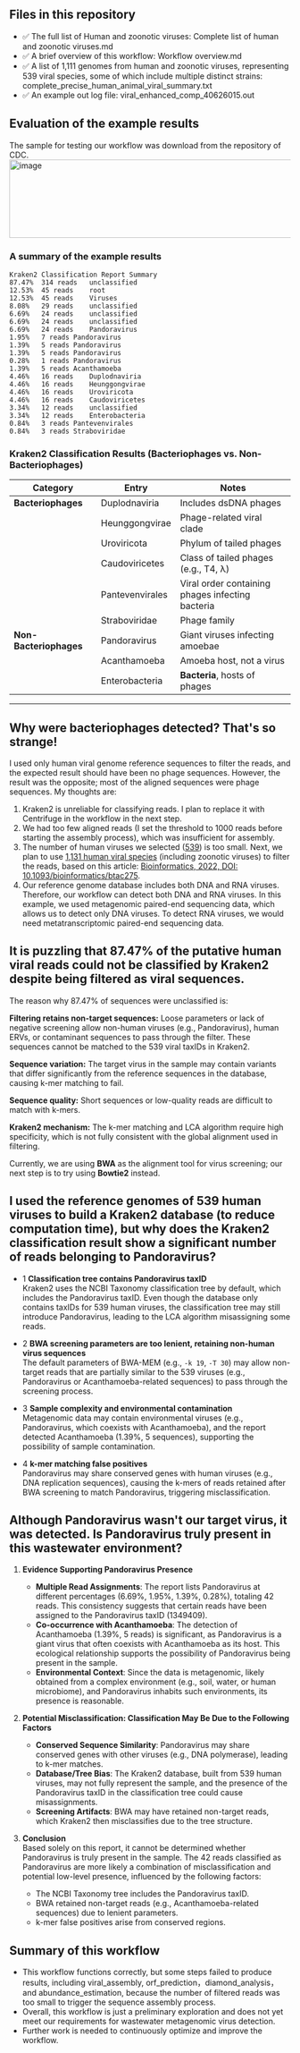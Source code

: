 ## Files in this repository
- ✅ The full list of Human and zoonotic viruses: Complete list of human and zoonotic viruses.md 
- ✅ A brief overview of this workflow: Workflow overview.md
- ✅ A list of 1,111 genomes from human and zoonotic viruses, representing 539 viral species, some of which include multiple distinct strains: complete_precise_human_animal_viral_summary.txt
- ✅ An example out log file: viral_enhanced_comp_40626015.out
## Evaluation of the example results
The sample for testing our workflow was download from the repository of CDC.
<img width="700" height="140" alt="image" src="https://github.com/user-attachments/assets/0506bad9-b15d-4fe3-9182-8e87bfbd65c2" />


### A summary of the example results
```
Kraken2 Classification Report Summary
87.47%	314 reads	unclassified
12.53%	45 reads	root
12.53%	45 reads	Viruses
8.08%	29 reads	unclassified
6.69%	24 reads	unclassified
6.69%	24 reads	unclassified
6.69%	24 reads	Pandoravirus
1.95%	7 reads	Pandoravirus
1.39%	5 reads	Pandoravirus
1.39%	5 reads	Pandoravirus
0.28%	1 reads	Pandoravirus
1.39%	5 reads	Acanthamoeba
4.46%	16 reads	Duplodnaviria
4.46%	16 reads	Heunggongvirae
4.46%	16 reads	Uroviricota
4.46%	16 reads	Caudoviricetes
3.34%	12 reads	unclassified
3.34%	12 reads	Enterobacteria
0.84%	3 reads	Pantevenvirales
0.84%	3 reads	Straboviridae
```

### Kraken2 Classification Results (Bacteriophages vs. Non-Bacteriophages)

| Category               | Entry           | Notes                                            |
| ---------------------- | --------------- | ------------------------------------------------ |
| **Bacteriophages**     | Duplodnaviria   | Includes dsDNA phages                            |
|                        | Heunggongvirae  | Phage-related viral clade                        |
|                        | Uroviricota     | Phylum of tailed phages                          |
|                        | Caudoviricetes  | Class of tailed phages (e.g., T4, λ)             |
|                        | Pantevenvirales | Viral order containing phages infecting bacteria |
|                        | Straboviridae   | Phage family                                     |
| **Non-Bacteriophages** | Pandoravirus    | Giant viruses infecting amoebae                  |
|                        | Acanthamoeba    | Amoeba host, not a virus                         |
|                        | Enterobacteria  | **Bacteria**, hosts of phages                        |

---
## Why were bacteriophages detected? That's so strange!
I used only human viral genome reference sequences to filter the reads, and the expected result should have been no phage sequences. However, the result was the opposite; most of the aligned sequences were phage sequences. My thoughts are:
1. Kraken2 is unreliable for classifying reads. I plan to replace it with Centrifuge in the workflow in the next step.
2. We had too few aligned reads (I set the threshold to 1000 reads before starting the assembly process), which was insufficient for assembly.
3. The number of human viruses we selected ([539](https://github.com/pengsihua2023/wastewater_viral_detection/blob/main/Complete%20list%20of%20human%20and%20zoonotic%20viruses.md)) is too small. Next, we plan to use [1,131 human viral species](https://github.com/pengsihua2023/wastewater_viral_detection/blob/main/To%20be%20used%20reference%20genome%20list/TableS1.xlsx) (including zoonotic viruses) to filter the reads, based on this article: [Bioinformatics, 2022, DOI: 10.1093/bioinformatics/btac275](https://github.com/pengsihua2023/wastewater_viral_detection/blob/main/To%20be%20used%20reference%20genome%20list/An%20atlas%20of%20human%20viruses.pdf).
4. Our reference genome database includes both DNA and RNA viruses. Therefore, our workflow can detect both DNA and RNA viruses. In this example, we used metagenomic paired-end sequencing data, which allows us to detect only DNA viruses. To detect RNA viruses, we would need metatranscriptomic paired-end sequencing data.
## It is puzzling that 87.47% of the putative human viral reads could not be classified by Kraken2 despite being filtered as viral sequences.
The reason why 87.47% of sequences were unclassified is:  
  
**Filtering retains non-target sequences:** Loose parameters or lack of negative screening allow non-human viruses (e.g., Pandoravirus), human ERVs, or contaminant sequences to pass through the filter. These sequences cannot be matched to the 539 viral taxIDs in Kraken2.  
  
**Sequence variation:** The target virus in the sample may contain variants that differ significantly from the reference sequences in the database, causing k-mer matching to fail.  

**Sequence quality:** Short sequences or low-quality reads are difficult to match with k-mers.  
  
**Kraken2 mechanism:** The k-mer matching and LCA algorithm require high specificity, which is not fully consistent with the global alignment used in filtering.   

Currently, we are using **BWA** as the alignment tool for virus screening; our next step is to try using **Bowtie2** instead.

## I used the reference genomes of 539 human viruses to build a Kraken2 database (to reduce computation time), but why does the Kraken2 classification result show a significant number of reads belonging to Pandoravirus?

- 1 **Classification tree contains Pandoravirus taxID**  
   Kraken2 uses the NCBI Taxonomy classification tree by default, which includes the Pandoravirus taxID. Even though the database only contains taxIDs for 539 human viruses, the classification tree may still introduce Pandoravirus, leading to the LCA algorithm misassigning some reads.

- 2 **BWA screening parameters are too lenient, retaining non-human virus sequences**  
   The default parameters of BWA-MEM (e.g., `-k 19`, `-T 30`) may allow non-target reads that are partially similar to the 539 viruses (e.g., Pandoravirus or Acanthamoeba-related sequences) to pass through the screening process.  

- 3 **Sample complexity and environmental contamination**  
   Metagenomic data may contain environmental viruses (e.g., Pandoravirus, which coexists with Acanthamoeba), and the report detected Acanthamoeba (1.39%, 5 sequences), supporting the possibility of sample contamination.

- 4 **k-mer matching false positives**  
   Pandoravirus may share conserved genes with human viruses (e.g., DNA replication sequences), causing the k-mers of reads retained after BWA screening to match Pandoravirus, triggering misclassification.

## Although Pandoravirus wasn't our target virus, it was detected. Is Pandoravirus truly present in this wastewater environment?
1. **Evidence Supporting Pandoravirus Presence**  
   - **Multiple Read Assignments**: The report lists Pandoravirus at different percentages (6.69%, 1.95%, 1.39%, 0.28%), totaling 42 reads. This consistency suggests that certain reads have been assigned to the Pandoravirus taxID (1349409).  
   - **Co-occurrence with Acanthamoeba**: The detection of Acanthamoeba (1.39%, 5 reads) is significant, as Pandoravirus is a giant virus that often coexists with Acanthamoeba as its host. This ecological relationship supports the possibility of Pandoravirus being present in the sample.  
   - **Environmental Context**: Since the data is metagenomic, likely obtained from a complex environment (e.g., soil, water, or human microbiome), and Pandoravirus inhabits such environments, its presence is reasonable.

2. **Potential Misclassification: Classification May Be Due to the Following Factors**  
   - **Conserved Sequence Similarity**: Pandoravirus may share conserved genes with other viruses (e.g., DNA polymerase), leading to k-mer matches.  
   - **Database/Tree Bias**: The Kraken2 database, built from 539 human viruses, may not fully represent the sample, and the presence of the Pandoravirus taxID in the classification tree could cause misassignments.  
   - **Screening Artifacts**: BWA may have retained non-target reads, which Kraken2 then misclassifies due to the tree structure.

3. **Conclusion**  
   Based solely on this report, it cannot be determined whether Pandoravirus is truly present in the sample. The 42 reads classified as Pandoravirus are more likely a combination of misclassification and potential low-level presence, influenced by the following factors:  
   - The NCBI Taxonomy tree includes the Pandoravirus taxID.  
   - BWA retained non-target reads (e.g., Acanthamoeba-related sequences) due to lenient parameters.  
   - k-mer false positives arise from conserved regions.
## Summary of this workflow
- This workflow functions correctly, but some steps failed to produce results, including viral_assembly, orf_prediction，diamond_analysis，and abundance_estimation, because the number of filtered reads was too small to trigger the sequence assembly process.
- Overall, this workflow is just a preliminary exploration and does not yet meet our requirements for wastewater metagenomic virus detection.
- Further work is needed to continuously optimize and improve the workflow.  
